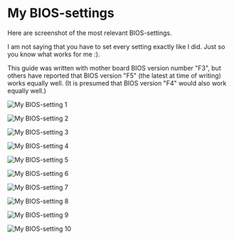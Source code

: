 # My BIOS-settings

Here are screenshot of the most relevant BIOS-settings.

I am not saying that you have to set every setting exactly like I did. Just so you know what works for me :).

This guide was written with mother board BIOS version number "F3", but others have reported that BIOS version "F5" (the latest at time of writing) works equally well. (It is presumed that BIOS version "F4" would also work equally well.)

![My BIOS-setting 1](https://github.com/SchmockLord/Hackintosh-Intel-i9-10900k-Gigabyte-Z490-Vision-D/blob/master/BIOS-settings/IMG_0116.jpg)

![My BIOS-setting 2](https://github.com/SchmockLord/Hackintosh-Intel-i9-10900k-Gigabyte-Z490-Vision-D/blob/master/BIOS-settings/IMG_0117.jpg)

![My BIOS-setting 3](https://github.com/SchmockLord/Hackintosh-Intel-i9-10900k-Gigabyte-Z490-Vision-D/blob/master/BIOS-settings/IMG_0118.jpg)

![My BIOS-setting 4](https://github.com/SchmockLord/Hackintosh-Intel-i9-10900k-Gigabyte-Z490-Vision-D/blob/master/BIOS-settings/IMG_0119.jpg)

![My BIOS-setting 5](https://github.com/SchmockLord/Hackintosh-Intel-i9-10900k-Gigabyte-Z490-Vision-D/blob/master/BIOS-settings/IMG_0120.jpg)

![My BIOS-setting 6](https://github.com/SchmockLord/Hackintosh-Intel-i9-10900k-Gigabyte-Z490-Vision-D/blob/master/BIOS-settings/IMG_0121.jpg)

![My BIOS-setting 7](https://github.com/SchmockLord/Hackintosh-Intel-i9-10900k-Gigabyte-Z490-Vision-D/blob/master/BIOS-settings/IMG_0122.jpg)

![My BIOS-setting 8](https://github.com/SchmockLord/Hackintosh-Intel-i9-10900k-Gigabyte-Z490-Vision-D/blob/master/BIOS-settings/IMG_0123.jpg)

![My BIOS-setting 9](https://github.com/SchmockLord/Hackintosh-Intel-i9-10900k-Gigabyte-Z490-Vision-D/blob/master/BIOS-settings/IMG_0124.jpg)

![My BIOS-setting 10](https://github.com/SchmockLord/Hackintosh-Intel-i9-10900k-Gigabyte-Z490-Vision-D/blob/master/BIOS-settings/IMG_0124.jpg)


